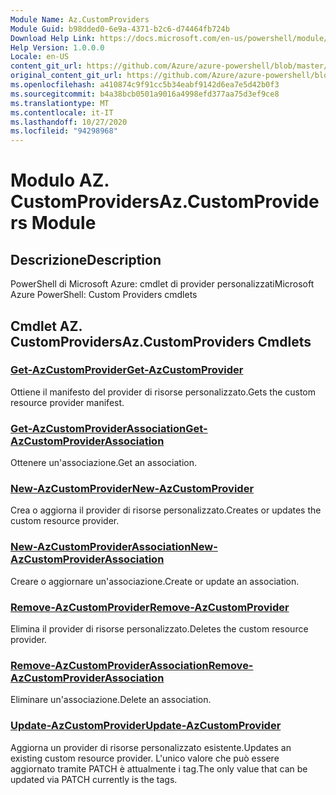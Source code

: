 ```yaml
---
Module Name: Az.CustomProviders
Module Guid: b98dded0-6e9a-4371-b2c6-d74464fb724b
Download Help Link: https://docs.microsoft.com/en-us/powershell/module/az.customproviders
Help Version: 1.0.0.0
Locale: en-US
content_git_url: https://github.com/Azure/azure-powershell/blob/master/src/CustomProviders/help/Az.CustomProviders.md
original_content_git_url: https://github.com/Azure/azure-powershell/blob/master/src/CustomProviders/help/Az.CustomProviders.md
ms.openlocfilehash: a410874c9f91cc5b34eabf9142d6ea7e5d42b0f3
ms.sourcegitcommit: b4a38bcb0501a9016a4998efd377aa75d3ef9ce8
ms.translationtype: MT
ms.contentlocale: it-IT
ms.lasthandoff: 10/27/2020
ms.locfileid: "94298968"
---
```

# <span data-ttu-id="4fd12-101">Modulo AZ. CustomProviders</span><span class="sxs-lookup"><span data-stu-id="4fd12-101">Az.CustomProviders Module</span></span>
## <span data-ttu-id="4fd12-102">Descrizione</span><span class="sxs-lookup"><span data-stu-id="4fd12-102">Description</span></span>
<span data-ttu-id="4fd12-103">PowerShell di Microsoft Azure: cmdlet di provider personalizzati</span><span class="sxs-lookup"><span data-stu-id="4fd12-103">Microsoft Azure PowerShell: Custom Providers cmdlets</span></span>

## <span data-ttu-id="4fd12-104">Cmdlet AZ. CustomProviders</span><span class="sxs-lookup"><span data-stu-id="4fd12-104">Az.CustomProviders Cmdlets</span></span>
### [<span data-ttu-id="4fd12-105">Get-AzCustomProvider</span><span class="sxs-lookup"><span data-stu-id="4fd12-105">Get-AzCustomProvider</span></span>](Get-AzCustomProvider.md)
<span data-ttu-id="4fd12-106">Ottiene il manifesto del provider di risorse personalizzato.</span><span class="sxs-lookup"><span data-stu-id="4fd12-106">Gets the custom resource provider manifest.</span></span>

### [<span data-ttu-id="4fd12-107">Get-AzCustomProviderAssociation</span><span class="sxs-lookup"><span data-stu-id="4fd12-107">Get-AzCustomProviderAssociation</span></span>](Get-AzCustomProviderAssociation.md)
<span data-ttu-id="4fd12-108">Ottenere un'associazione.</span><span class="sxs-lookup"><span data-stu-id="4fd12-108">Get an association.</span></span>

### [<span data-ttu-id="4fd12-109">New-AzCustomProvider</span><span class="sxs-lookup"><span data-stu-id="4fd12-109">New-AzCustomProvider</span></span>](New-AzCustomProvider.md)
<span data-ttu-id="4fd12-110">Crea o aggiorna il provider di risorse personalizzato.</span><span class="sxs-lookup"><span data-stu-id="4fd12-110">Creates or updates the custom resource provider.</span></span>

### [<span data-ttu-id="4fd12-111">New-AzCustomProviderAssociation</span><span class="sxs-lookup"><span data-stu-id="4fd12-111">New-AzCustomProviderAssociation</span></span>](New-AzCustomProviderAssociation.md)
<span data-ttu-id="4fd12-112">Creare o aggiornare un'associazione.</span><span class="sxs-lookup"><span data-stu-id="4fd12-112">Create or update an association.</span></span>

### [<span data-ttu-id="4fd12-113">Remove-AzCustomProvider</span><span class="sxs-lookup"><span data-stu-id="4fd12-113">Remove-AzCustomProvider</span></span>](Remove-AzCustomProvider.md)
<span data-ttu-id="4fd12-114">Elimina il provider di risorse personalizzato.</span><span class="sxs-lookup"><span data-stu-id="4fd12-114">Deletes the custom resource provider.</span></span>

### [<span data-ttu-id="4fd12-115">Remove-AzCustomProviderAssociation</span><span class="sxs-lookup"><span data-stu-id="4fd12-115">Remove-AzCustomProviderAssociation</span></span>](Remove-AzCustomProviderAssociation.md)
<span data-ttu-id="4fd12-116">Eliminare un'associazione.</span><span class="sxs-lookup"><span data-stu-id="4fd12-116">Delete an association.</span></span>

### [<span data-ttu-id="4fd12-117">Update-AzCustomProvider</span><span class="sxs-lookup"><span data-stu-id="4fd12-117">Update-AzCustomProvider</span></span>](Update-AzCustomProvider.md)
<span data-ttu-id="4fd12-118">Aggiorna un provider di risorse personalizzato esistente.</span><span class="sxs-lookup"><span data-stu-id="4fd12-118">Updates an existing custom resource provider.</span></span>
<span data-ttu-id="4fd12-119">L'unico valore che può essere aggiornato tramite PATCH è attualmente i tag.</span><span class="sxs-lookup"><span data-stu-id="4fd12-119">The only value that can be updated via PATCH currently is the tags.</span></span>

